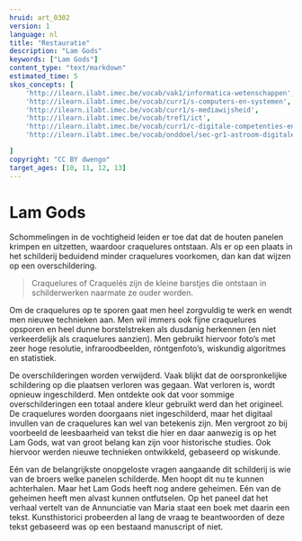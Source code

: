 ```yaml
---
hruid: art_0302
version: 1
language: nl
title: "Restauratie"
description: "Lam Gods"
keywords: ["Lam Gods"]
content_type: "text/markdown"
estimated_time: 5
skos_concepts: [
    'http://ilearn.ilabt.imec.be/vocab/vak1/informatica-wetenschappen', 
    'http://ilearn.ilabt.imec.be/vocab/curr1/s-computers-en-systemen',
    'http://ilearn.ilabt.imec.be/vocab/curr1/s-mediawijsheid',
    'http://ilearn.ilabt.imec.be/vocab/tref1/ict',
    'http://ilearn.ilabt.imec.be/vocab/curr1/c-digitale-competenties-en-mediawijsheid',
    'http://ilearn.ilabt.imec.be/vocab/onddoel/sec-gr1-astroom-digitale-competenties-en-mediawijsheid-4.5',

]
copyright: "CC BY dwengo"
target_ages: [10, 11, 12, 13]
---
```


# Lam Gods

Schommelingen in de vochtigheid leiden er toe dat dat de houten panelen krimpen en uitzetten, waardoor craquelures ontstaan. Als er op een plaats in het schilderij beduidend minder craquelures voorkomen, dan kan dat wijzen op een overschildering.

> Craquelures of Craquelés zijn de kleine barstjes die ontstaan in schilderwerken naarmate ze ouder worden.

Om de craquelures op te sporen gaat men heel zorgvuldig te werk en wendt men nieuwe technieken aan. Men wil immers ook fijne craquelures opsporen en heel dunne borstelstreken als dusdanig herkennen (en niet verkeerdelijk als craquelures aanzien). Men gebruikt hiervoor foto’s met zeer hoge resolutie, infraroodbeelden, röntgenfoto’s, wiskundig algoritmes en statistiek. 

De overschilderingen worden verwijderd. Vaak blijkt dat de oorspronkelijke schildering op die plaatsen verloren was gegaan. Wat verloren is, wordt opnieuw ingeschilderd. Men ontdekte ook dat voor sommige overschilderingen een totaal andere kleur gebruikt werd dan het origineel.
De craquelures worden doorgaans niet ingeschilderd, maar het digitaal invullen van de craquelures kan wel van betekenis zijn. Men vergroot zo bij voorbeeld de leesbaarheid van tekst die hier en daar aanwezig is op het Lam Gods, wat van groot belang kan zijn voor historische studies. Ook hiervoor werden nieuwe technieken ontwikkeld, gebaseerd op wiskunde.

Eén van de belangrijkste onopgeloste vragen aangaande dit schilderij is wie van de broers welke panelen schilderde. Men hoopt dit nu te kunnen achterhalen. Maar het Lam Gods heeft nog andere geheimen. Eén van de geheimen heeft men alvast kunnen ontfutselen. Op het paneel dat het verhaal vertelt van de Annunciatie van Maria staat een boek met daarin een tekst. Kunsthistorici probeerden al lang de vraag te beantwoorden of deze tekst gebaseerd was op een bestaand manuscript of niet. 